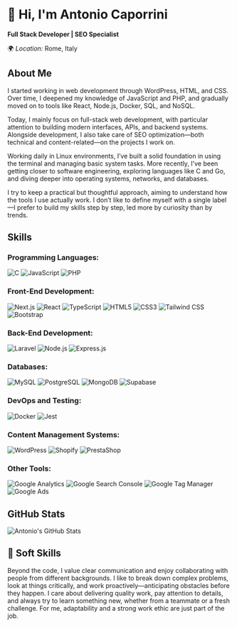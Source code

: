   <h1>👋 Hi, I'm Antonio Caporrini</h1>
  <p><strong>Full Stack Developer | SEO Specialist</strong></p>
  <p>🌍 <em>Location:</em> Rome, Italy</p>

  <h2>About Me</h2>
  <p>I started working in web development through WordPress, HTML, and CSS. Over time, I deepened my knowledge of JavaScript and PHP, and gradually moved on to tools like React, Node.js, Docker, SQL, and NoSQL.

Today, I mainly focus on full-stack web development, with particular attention to building modern interfaces, APIs, and backend systems. Alongside development, I also take care of SEO optimization—both technical and content-related—on the projects I work on.

Working daily in Linux environments, I’ve built a solid foundation in using the terminal and managing basic system tasks.
More recently, I’ve been getting closer to software engineering, exploring languages like C and Go, and diving deeper into operating systems, networks, and databases.

I try to keep a practical but thoughtful approach, aiming to understand how the tools I use actually work.
I don’t like to define myself with a single label—I prefer to build my skills step by step, led more by curiosity than by trends.</p>

  <h2>Skills</h2>
  <div class="skills">
    <h3>Programming Languages:</h3>
    <p>
      <img src="https://img.shields.io/badge/C-00599C?style=flat&logo=c&logoColor=white" alt="C">
      <img src="https://img.shields.io/badge/JavaScript-F7DF1E?style=flat&logo=javascript&logoColor=black" alt="JavaScript">
      <img src="https://img.shields.io/badge/PHP-777BB4?style=flat&logo=php&logoColor=white" alt="PHP">
    </p>
    <h3>Front-End Development:</h3>
    <p>
      <img src="https://img.shields.io/badge/Next.js-000000?style=flat&logo=nextdotjs&logoColor=white" alt="Next.js">
      <img src="https://img.shields.io/badge/React-61DAFB?style=flat&logo=react&logoColor=black" alt="React">
      <img src="https://img.shields.io/badge/TypeScript-3178C6?style=flat&logo=typescript&logoColor=white" alt="TypeScript">
      <img src="https://img.shields.io/badge/HTML5-E34F26?style=flat&logo=html5&logoColor=white" alt="HTML5">
      <img src="https://img.shields.io/badge/CSS3-1572B6?style=flat&logo=css3&logoColor=white" alt="CSS3">
      <img src="https://img.shields.io/badge/Tailwind%20CSS-38B2AC?style=flat&logo=tailwind-css&logoColor=white" alt="Tailwind CSS">
      <img src="https://img.shields.io/badge/Bootstrap-7952B3?style=flat&logo=bootstrap&logoColor=white" alt="Bootstrap">
    </p>
    <h3>Back-End Development:</h3>
    <p>
      <img src="https://img.shields.io/badge/Laravel-FF2D20?style=flat&logo=laravel&logoColor=white" alt="Laravel">
      <img src="https://img.shields.io/badge/Node.js-339933?style=flat&logo=nodedotjs&logoColor=white" alt="Node.js">
      <img src="https://img.shields.io/badge/Express.js-000000?style=flat&logo=express&logoColor=white" alt="Express.js">
    </p>
    <h3>Databases:</h3>
    <p>
      <img src="https://img.shields.io/badge/MySQL-4479A1?style=flat&logo=mysql&logoColor=white" alt="MySQL">
      <img src="https://img.shields.io/badge/PostgreSQL-336791?style=flat&logo=postgresql&logoColor=white" alt="PostgreSQL">
      <img src="https://img.shields.io/badge/MongoDB-47A248?style=flat&logo=mongodb&logoColor=white" alt="MongoDB">
      <img src="https://img.shields.io/badge/Supabase-3ECF8E?style=flat&logo=supabase&logoColor=white" alt="Supabase">
    </p>
    <h3>DevOps and Testing:</h3>
    <p>
      <img src="https://img.shields.io/badge/Docker-2496ED?style=flat&logo=docker&logoColor=white" alt="Docker">
      <img src="https://img.shields.io/badge/Jest-C21325?style=flat&logo=jest&logoColor=white" alt="Jest">
    </p>
    <h3>Content Management Systems:</h3>
    <p>
      <img src="https://img.shields.io/badge/WordPress-21759B?style=flat&logo=wordpress&logoColor=white" alt="WordPress">
      <img src="https://img.shields.io/badge/Shopify-7AB55C?style=flat&logo=shopify&logoColor=white" alt="Shopify">
      <img src="https://img.shields.io/badge/PrestaShop-DF0067?style=flat&logo=prestashop&logoColor=white" alt="PrestaShop">
    </p>
    <h3>Other Tools:</h3>
    <p>
      <img src="https://img.shields.io/badge/Google%20Analytics-F7F7F7?style=flat&logo=google-analytics&logoColor=black" alt="Google Analytics">
      <img src="https://img.shields.io/badge/Google%20Search%20Console-F7F7F7?style=flat&logo=google-search-console&logoColor=black" alt="Google Search Console">
      <img src="https://img.shields.io/badge/Google%20Tag%20Manager-F7F7F7?style=flat&logo=google-tag-manager&logoColor=black" alt="Google Tag Manager">
      <img src="https://img.shields.io/badge/Google%20Ads-F7F7F7?style=flat&logo=google-ads&logoColor=black" alt="Google Ads">
    </p>
  </div>

  <h2>GitHub Stats</h2>
  <p><img src="https://github-readme-stats.vercel.app/api?username=antoniocaporrini&show_icons=true&theme=radical" alt="Antonio's GitHub Stats"></p>

## 🧠 Soft Skills

Beyond the code, I value clear communication and enjoy collaborating with people from different backgrounds. I like to break down complex problems, look at things critically, and work proactively—anticipating obstacles before they happen. I care about delivering quality work, pay attention to details, and always try to learn something new, whether from a teammate or a fresh challenge. For me, adaptability and a strong work ethic are just part of the job.

<!---
antoniocaporrini/antoniocaporrini is a ✨ special ✨ repository because its `README.md` (this file) appears on your GitHub profile.
You can click the Preview link to take a look at your changes.
--->
